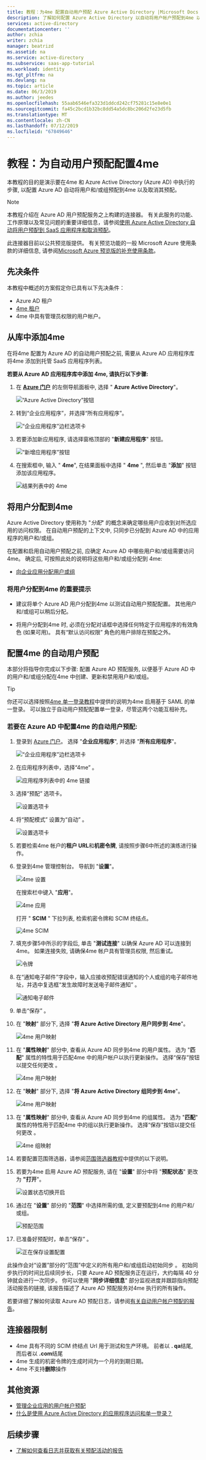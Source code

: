 ```yaml
---
title: 教程：为4me 配置自动用户预配 Azure Active Directory |Microsoft Docs
description: 了解如何配置 Azure Active Directory 以自动将用户帐户预配到4me 以及取消其预配。
services: active-directory
documentationcenter: ''
author: zchia
writer: zchia
manager: beatrizd
ms.assetid: na
ms.service: active-directory
ms.subservice: saas-app-tutorial
ms.workload: identity
ms.tgt_pltfrm: na
ms.devlang: na
ms.topic: article
ms.date: 06/3/2019
ms.author: jeedes
ms.openlocfilehash: 55aab6546efa323d1ddcd242cf75281c15e8e0e1
ms.sourcegitcommit: fa45c2bcd1b32bc8dd54a5dc8bc206d2fe23d5fb
ms.translationtype: MT
ms.contentlocale: zh-CN
ms.lasthandoff: 07/12/2019
ms.locfileid: "67849646"
---
```

# <a name="tutorial-configure-4me-for-automatic-user-provisioning"></a>教程：为自动用户预配配置4me

本教程的目的是演示要在4me 和 Azure Active Directory (Azure AD) 中执行的步骤, 以配置 Azure AD 自动将用户和/或组预配到4me 以及取消其预配。

> [!NOTE]
> 本教程介绍在 Azure AD 用户预配服务之上构建的连接器。 有关此服务的功能、工作原理以及常见问题的重要详细信息，请参阅[使用 Azure Active Directory 自动将用户预配到 SaaS 应用程序和取消预配](../manage-apps/user-provisioning.md)。
>
> 此连接器目前以公共预览版提供。 有关预览功能的一般 Microsoft Azure 使用条款的详细信息, 请参阅[Microsoft Azure 预览版的补充使用条款](https://azure.microsoft.com/support/legal/preview-supplemental-terms/)。

## <a name="prerequisites"></a>先决条件

本教程中概述的方案假定你已具有以下先决条件：

* Azure AD 租户
* [4me 租户](https://www.4me.com/trial/)
* 4me 中具有管理员权限的用户帐户。

## <a name="add-4me-from-the-gallery"></a>从库中添加4me

在将4me 配置为 Azure AD 的自动用户预配之前, 需要从 Azure AD 应用程序库将4me 添加到托管 SaaS 应用程序列表。

**若要从 Azure AD 应用程序库中添加 4me, 请执行以下步骤:**

1. 在 **[Azure 门户](https://portal.azure.com)** 的左侧导航面板中, 选择 " **Azure Active Directory**"。

    ![“Azure Active Directory”按钮](common/select-azuread.png)

2. 转到“企业应用程序”，并选择“所有应用程序”。  

    ![“企业应用程序”边栏选项卡](common/enterprise-applications.png)

3. 若要添加新应用程序, 请选择窗格顶部的 "**新建应用程序**" 按钮。

    ![“新增应用程序”按钮](common/add-new-app.png)

4. 在搜索框中, 输入 " **4me**", 在结果面板中选择 " **4me** ", 然后单击 "**添加**" 按钮添加该应用程序。

    ![结果列表中的 4me](common/search-new-app.png)

## <a name="assigning-users-to-4me"></a>将用户分配到4me

Azure Active Directory 使用称为 "*分配*" 的概念来确定哪些用户应收到对所选应用的访问权限。 在自动用户预配的上下文中, 只同步已分配到 Azure AD 中的应用程序的用户和/或组。

在配置和启用自动用户预配之前, 应确定 Azure AD 中哪些用户和/或组需要访问4me。 确定后, 可按照此处的说明将这些用户和/或组分配到 4me:

* [向企业应用分配用户或组](../manage-apps/assign-user-or-group-access-portal.md)

### <a name="important-tips-for-assigning-users-to-4me"></a>将用户分配到4me 的重要提示

* 建议将单个 Azure AD 用户分配到4me 以测试自动用户预配配置。 其他用户和/或组可以稍后分配。

* 将用户分配到4me 时, 必须在分配对话框中选择任何特定于应用程序的有效角色 (如果可用)。 具有“默认访问权限”  角色的用户排除在预配之外。

## <a name="configuring-automatic-user-provisioning-to-4me"></a>配置4me 的自动用户预配 

本部分将指导你完成以下步骤: 配置 Azure AD 预配服务, 以便基于 Azure AD 中的用户和/或组分配在4me 中创建、更新和禁用用户和/或组。

> [!TIP]
> 你还可以选择按照[4me 单一登录教程](4me-tutorial.md)中提供的说明为4me 启用基于 SAML 的单一登录。 可以独立于自动用户预配配置单一登录，尽管这两个功能互相补充。

### <a name="to-configure-automatic-user-provisioning-for-4me-in-azure-ad"></a>若要在 Azure AD 中配置4me 的自动用户预配:

1. 登录到 [Azure 门户](https://portal.azure.com)。 选择 "**企业应用程序**", 并选择 "**所有应用程序**"。

    ![“企业应用程序”边栏选项卡](common/enterprise-applications.png)

2. 在应用程序列表中，选择“4me”  。

    ![应用程序列表中的 4me 链接](common/all-applications.png)

3. 选择“预配”  选项卡。

    ![设置选项卡](common/provisioning.png)

4. 将“预配模式”  设置为“自动”  。

    ![设置选项卡](common/provisioning-automatic.png)

5. 若要检索4me 帐户的**租户 URL**和**机密令牌**, 请按照步骤6中所述的演练进行操作。

6. 登录到4me 管理控制台。 导航到 "**设置**"。

    ![4me 设置](media/4me-provisioning-tutorial/4me01.png)

    在搜索栏中键入 "**应用**"。

    ![4me 应用](media/4me-provisioning-tutorial/4me02.png)

    打开 " **SCIM** " 下拉列表, 检索机密令牌和 SCIM 终结点。

    ![4me SCIM](media/4me-provisioning-tutorial/4me03.png)

7. 填充步骤5中所示的字段后, 单击 "**测试连接**" 以确保 Azure AD 可以连接到4me。 如果连接失败, 请确保4me 帐户具有管理员权限, 然后重试。

    ![令牌](common/provisioning-testconnection-tenanturltoken.png)

8. 在“通知电子邮件”字段中，输入应接收预配错误通知的个人或组的电子邮件地址，并选中复选框“发生故障时发送电子邮件通知”   。

    ![通知电子邮件](common/provisioning-notification-email.png)

9. 单击“保存”  。

10. 在 "**映射**" 部分下, 选择 "**将 Azure Active Directory 用户同步到 4me**"。

    ![4me 用户映射](media/4me-provisioning-tutorial/4me-user-mapping.png)
    
11. 在 "**属性映射**" 部分中, 查看从 Azure AD 同步到4me 的用户属性。 选为 "**匹配**" 属性的特性用于匹配4me 中的用户帐户以执行更新操作。 选择“保存”按钮以提交任何更改  。

    ![4me 用户映射](media/4me-provisioning-tutorial/4me-user-attributes.png)
    
12. 在 "**映射**" 部分下, 选择 "**将 Azure Active Directory 组同步到 4me**"。

    ![4me 用户映射](media/4me-provisioning-tutorial/4me-group-mapping.png)
    
13. 在 "**属性映射**" 部分中, 查看从 Azure AD 同步到4me 的组属性。 选为 "**匹配**" 属性的特性用于匹配4me 中的组以执行更新操作。 选择“保存”按钮以提交任何更改  。

    ![4me 组映射](media/4me-provisioning-tutorial/4me-group-attribute.png)

14. 若要配置范围筛选器，请参阅[范围筛选器教程](../manage-apps/define-conditional-rules-for-provisioning-user-accounts.md)中提供的以下说明。

15. 若要为4me 启用 Azure AD 预配服务, 请在 "**设置**" 部分中将 "**预配状态**" 更改为 **"打开**"。

    ![设置状态切换开启](common/provisioning-toggle-on.png)

16. 通过在 "**设置**" 部分的 "**范围**" 中选择所需的值, 定义要预配到4me 的用户和/或组。

    ![预配范围](common/provisioning-scope.png)

17. 已准备好预配时，单击“保存”  。

    ![正在保存设置配置](common/provisioning-configuration-save.png)

此操作会对“设置”部分的“范围”中定义的所有用户和/或组启动初始同步   。 初始同步执行的时间比后续同步长，只要 Azure AD 预配服务正在运行，大约每隔 40 分钟就会进行一次同步。 你可以使用 "**同步详细信息**" 部分监视进度并跟踪指向预配活动报告的链接, 该报告描述了 Azure AD 预配服务对4me 执行的所有操作。

若要详细了解如何读取 Azure AD 预配日志，请参阅[有关自动用户帐户预配的报告](../manage-apps/check-status-user-account-provisioning.md)。

## <a name="connector-limitations"></a>连接器限制

* 4me 具有不同的 SCIM 终结点 Url 用于测试和生产环境。 前者以 **. qa**结尾, 而后者以 **.com**结尾
* 4me 生成的机密令牌的生成时间为一个月的到期日期。
* 4me 不支持**删除**操作

## <a name="additional-resources"></a>其他资源

* [管理企业应用的用户帐户预配](../manage-apps/configure-automatic-user-provisioning-portal.md)
* [什么是使用 Azure Active Directory 的应用程序访问和单一登录？](../manage-apps/what-is-single-sign-on.md)

## <a name="next-steps"></a>后续步骤

* [了解如何查看日志并获取有关预配活动的报告](../manage-apps/check-status-user-account-provisioning.md)